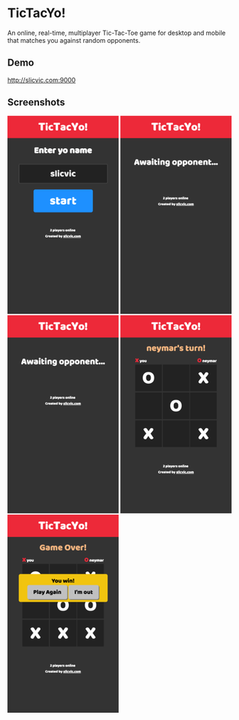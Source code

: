 # TicTacYo!
An online, real-time, multiplayer Tic-Tac-Toe game for desktop and mobile that matches you against random opponents.

## Demo

http://slicvic.com:9000

## Screenshots
<img src="https://github.com/slicvic/tictacyooo/blob/master/screenshots/192-167-10-10-12345-index-htmliphone-62.png" width="250"> <img src="https://github.com/slicvic/tictacyooo/blob/master/screenshots/192-167-10-10-12345-index-htmliphone-6-11.png" width="250"> <img src="https://github.com/slicvic/tictacyooo/blob/master/screenshots/192-167-10-10-12345-index-htmliphone-6-11.png" width="250"> <img src="https://github.com/slicvic/tictacyooo/blob/master/screenshots/192-167-10-10-12345-index-htmliphone-6-54.png" width="250"> <img src="https://github.com/slicvic/tictacyooo/blob/master/screenshots/192-167-10-10-12345-index-htmliphone-6-63.png" width="250">

